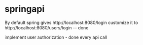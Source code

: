 # springapi
By default spring gives http://localhost:8080/login
customize it to http://localhost:8080/users/login -- done

implement user authorization - done every api call
